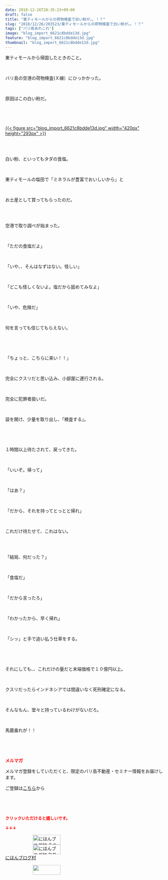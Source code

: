 ```yaml
---
date: 2018-12-26T20:35:23+09:00
draft: false
title: "東ティモールからの荷物検査で白い粉が。。！？"
slug: "2018/12/26/203523/東ティモールからの荷物検査で白い粉が。。！？"
tags: ["バリ島あれこれ"]
image: "blog_import_6621c8bdde13d.jpg"
feature: "blog_import_6621c8bdde13d.jpg"
thumbnail: "blog_import_6621c8bdde13d.jpg"
---
```

<p>東ティモールから帰国したときのこと。</p><p> </p><p>バリ島の空港の荷物検査(Ｘ線）にひっかかった。</p><p> </p><p>原因はこの白い粉だ。</p><p> </p><p> </p><p><a href="blog_import_6621c8bdde13d.jpg">{{< figure src="blog_import_6621c8bdde13d.jpg" width="420px" height="293px" >}}</a></p><p> </p><p><br/>白い粉、といってもタダの食塩。</p><p> </p><p>東ティモールの塩田で「ミネラルが豊富でおいしいから」と</p><p> </p><p>お土産として買ってもらったのだ。</p><p> </p><p><br/>空港で取り調べが始まった。</p><p> </p><p>「ただの食塩だよ」</p><p> </p><p>「いや、、そんはなずはない。怪しい」</p><p> </p><p>「どこも怪しくないよ。塩だから舐めてみなよ」</p><p> </p><p>「いや、危険だ」</p><p> </p><p>何を言っても信じてもらえない。</p><p> </p><p> </p><p>「ちょっと、こちらに来い！！」</p><p> </p><p>完全にクスリだと思い込み、小部屋に連行される。</p><p> </p><p>完全に犯罪者扱いだ。</p><p> </p><p>袋を開け、少量を取り出し、「検査する」。</p><p> </p><p> </p><p>１時間以上待たされて、戻ってきた。</p><p> </p><p>「いいぞ。帰って」</p><p> </p><p>「はあ？」</p><p> </p><p>「だから、それを持ってとっとと帰れ」</p><p> </p><p>これだけ待たせて、これはない。</p><p> </p><p><br/>「結局、何だった？」</p><p> </p><p>「食塩だ」</p><p> </p><p>「だから言ったろ」</p><p> </p><p>「わかったから、早く帰れ」</p><p> </p><p>「シッ」と手で追い払う仕草をする。</p><p> </p><p> </p><p>それにしても、、これだけの量だと末端価格で１０億円以上。</p><p> </p><p>クスリだったらインドネシアでは間違いなく死刑確定になる。</p><p> </p><p>そんなもん、堂々と持っているわけがないだろ。</p><p> </p><p>馬鹿垂れが！！</p><p> </p><p> </p><p><span style="font-weight: bold;"><span style="color: rgb(255, 0, 0);">メルマガ</span></span></p><p>メルマガ登録をしていただくと、限定のバリ島不動産・セミナー情報をお届けします。</p><p>ご登録は<a href="f9eeVI" target="_blank">こちら</a>から</p><p style="text-align: center;"> </p><p style="text-align: center;"> </p><p><font color="#ff0000" size="2"><strong>クリックいただけると嬉しいです。</strong></font></p><p><font color="#ff0000" size="2"><strong>↓↓↓</strong></font></p><p><a href="ranking.html?p_cid=01260127" id="&amp;blogmura_banner" target="_blank"><img alt="にほんブログ村 その他生活ブログ 不動産投資へ" border="0" height="31" src="data:image/svg+xml;charset=utf-8,%3Csvg%20xmlns%3D%22http%3A%2F%2Fwww.w3.org%2F2000%2Fsvg%22%20title%3D%22Placeholder%20for%20Images%22%20role%3D%22presentation%22%20viewBox%3D%220%200%2088%2031%22%20%2F%3E" width="88" data-src="https://img-proxy.blog-video.jp/images?url=http%3A%2F%2Flife.blogmura.com%2Fhudousantoushi%2Fimg%2Fhudousantoushi88_31.gif" style="aspect-ratio: auto 88 / 31;"/><noscript><img alt="にほんブログ村 その他生活ブログ 不動産投資へ" border="0" height="31" src="https://img-proxy.blog-video.jp/images?url=http%3A%2F%2Flife.blogmura.com%2Fhudousantoushi%2Fimg%2Fhudousantoushi88_31.gif" width="88"></noscript></a><br/><a href="ranking.html?p_cid=01260127" target="_blank"><img alt="にほんブログ村 海外生活ブログ バリ島情報へ" border="0" height="31" src="data:image/svg+xml;charset=utf-8,%3Csvg%20xmlns%3D%22http%3A%2F%2Fwww.w3.org%2F2000%2Fsvg%22%20title%3D%22Placeholder%20for%20Images%22%20role%3D%22presentation%22%20viewBox%3D%220%200%2088%2031%22%20%2F%3E" width="88" data-src="https://img-proxy.blog-video.jp/images?url=http%3A%2F%2Foverseas.blogmura.com%2Fbali%2Fimg%2Fbali88_31.gif" style="aspect-ratio: auto 88 / 31;"/><noscript><img alt="にほんブログ村 海外生活ブログ バリ島情報へ" border="0" height="31" src="https://img-proxy.blog-video.jp/images?url=http%3A%2F%2Foverseas.blogmura.com%2Fbali%2Fimg%2Fbali88_31.gif" width="88"></noscript></a><br/><a href="ranking.html?p_cid=01260127" target="_blank">にほんブログ村</a></p><p><a href="link.php?1804582" title="人気ブログランキングへ"><img border="0" height="31" src="data:image/svg+xml;charset=utf-8,%3Csvg%20xmlns%3D%22http%3A%2F%2Fwww.w3.org%2F2000%2Fsvg%22%20title%3D%22Placeholder%20for%20Images%22%20role%3D%22presentation%22%20viewBox%3D%220%200%2088%2031%22%20%2F%3E" width="88" data-src="https://blog.with2.net/img/banner/banner_22.gif" style="aspect-ratio: auto 88 / 31;"/><noscript><img border="0" height="31" src="https://blog.with2.net/img/banner/banner_22.gif" width="88"></noscript></a></p><p> </p>

